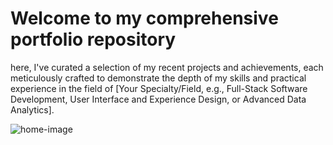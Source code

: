 <h1 class="text-2xl">Welcome to my comprehensive portfolio repository</h1> 

here, I've curated a selection of my recent projects and achievements, each meticulously crafted to demonstrate the depth of my skills and practical experience in the field of [Your Specialty/Field, e.g., Full-Stack Software Development, User Interface and Experience Design, or Advanced Data Analytics].

![home-image](readme-image/home.png)
